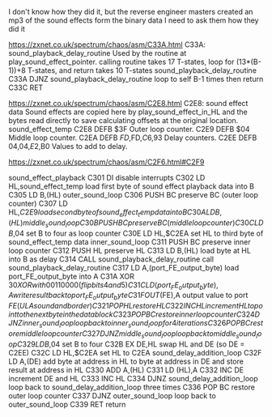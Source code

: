 I don't know how they did it, but the reverse engineer masters created an mp3 of the sound effects form the binary data
I need to ask them how they did it



https://zxnet.co.uk/spectrum/chaos/asm/C33A.html
C33A: sound_playback_delay_routine
Used by the routine at play_sound_effect_pointer.
calling routine takes 17 T-states, loop for (13*(B-1))+8 T-states, and return takes 10 T-states
sound_playback_delay_routine 	C33A 	DJNZ sound_playback_delay_routine 	loop to self B-1 times then return
	C33C 	RET

https://zxnet.co.uk/spectrum/chaos/asm/C2E8.html
C2E8: sound effect data
Sound effects are copied here by play_sound_effect_in_HL and the bytes read directly to save calculating offsets at the original location.
sound_effect_temp 	C2E8 	DEFB $3F 	Outer loop counter.
	C2E9 	DEFB $04 	Middle loop counter.
	C2EA 	DEFB $FD,$FD,$C6,$93 	Delay counters.
	C2EE 	DEFB $04,$04,$E2,$B0 	Values to add to delay.

https://zxnet.co.uk/spectrum/chaos/asm/C2F6.html#C2F9

sound_effect_playback 	C301 	DI 	disable interrupts
	C302 	LD HL,sound_effect_temp 	load first byte of sound effect playback data into B
	C305 	LD B,(HL)
outer_sound_loop 	C306 	PUSH BC 	preserve BC (outer loop counter)
	C307 	LD HL,$C2E9 	load second byte of sound_effect_temp data into B
	C30A 	LD B,(HL)
middle_sound_loop 	C30B 	PUSH BC 	preserve BC (middle loop counter)
	C30C 	LD B,$04 	set B to four as loop counter
	C30E 	LD HL,$C2EA 	set HL to third byte of sound_effect_temp data
inner_sound_loop 	C311 	PUSH BC 	preserve inner loop counter
	C312 	PUSH HL 	preserve HL
	C313 	LD B,(HL) 	load byte at HL into B as delay
	C314 	CALL sound_playback_delay_routine 	call sound_playback_delay_routine
	C317 	LD A,(port_FE_output_byte) 	load port_FE_output_byte into A
	C31A 	XOR $30 	XOR with 00110000 (flip bits 4 and 5)
	C31C 	LD (port_FE_output_byte),A 	write result back to port_FE_output_byte
	C31F 	OUT ($FE),A 	output value to port $FE (ULA sound and border)
	C321 	POP HL 	restore HL
	C322 	INC HL 	increment HL to point to the next byte in the data block
	C323 	POP BC 	restore inner loop counter
	C324 	DJNZ inner_sound_loop 	loop back to inner_sound_loop for 4 iterations
	C326 	POP BC 	restore middle loop counter
	C327 	DJNZ middle_sound_loop 	loop back to middle_sound_loop
	C329 	LD B,$04 	set B to four
	C32B 	EX DE,HL 	swap HL and DE (so DE = C2EE)
	C32C 	LD HL,$C2EA 	set HL to C2EA
sound_delay_addition_loop 	C32F 	LD A,(DE) 	add byte at address in HL to byte at address in DE and store result at address in HL
	C330 	ADD A,(HL)
	C331 	LD (HL),A
	C332 	INC DE 	increment DE and HL
	C333 	INC HL
	C334 	DJNZ sound_delay_addition_loop 	loop back to sound_delay_addition_loop three times
	C336 	POP BC 	restore outer loop counter
	C337 	DJNZ outer_sound_loop 	loop back to outer_sound_loop
	C339 	RET 	return